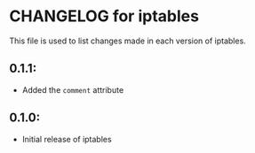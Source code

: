 # CHANGELOG for iptables

This file is used to list changes made in each version of iptables.

## 0.1.1:

* Added the `comment` attribute

## 0.1.0:

* Initial release of iptables
